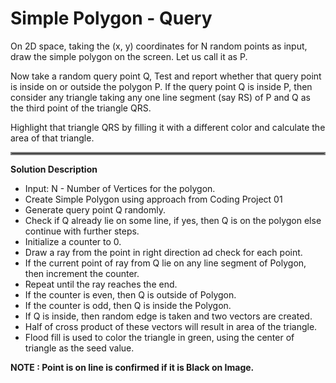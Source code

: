 # Simple Polygon - Query

On 2D space, taking the (x, y) coordinates for N random points as input, draw the simple polygon on the screen. Let us call it as P.

Now take a random query point Q, Test and report whether that query point is inside on or outside the polygon P.
If the query point Q is inside P, then consider any triangle taking any one line segment (say RS) of P and Q as the third point of the triangle QRS.

Highlight that triangle QRS by filling it with a different color and calculate the area of that triangle.

<hr style="border:2px solid gray"> </hr>

**Solution Description**

- Input: N - Number of Vertices for the polygon.
- Create Simple Polygon using approach from Coding Project 01
- Generate query point Q randomly.
- Check if Q already lie on some line, if yes, then Q is on the polygon else continue with further steps.
- Initialize a counter to 0.
- Draw a ray from the point in right direction ad check for each point.
- If the current point of ray from Q lie on any line segment of Polygon, then increment the counter.
- Repeat until the ray reaches the end.
- If the counter is even, then Q is outside of Polygon.
- If the counter is odd, then Q is inside the Polygon.
- If Q is inside, then random edge is taken and two vectors are created.
- Half of cross product of these vectors will result in area of the triangle.
- Flood fill is used to color the triangle in green, using the center of triangle as the seed value.

**NOTE : Point is on line is confirmed if it is Black on Image.**